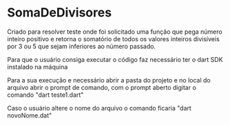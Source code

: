 # SomaDeDivisores
Criado para resolver teste onde foi solicitado uma função que pega número inteiro positivo e retorna o somatório de todos os valores inteiros divisíveis por 3 ou 5 que sejam inferiores ao número passado.

Para que o usuário consiga executar o código faz necessário ter o dart SDK instalado na máquina

Para a sua execução e necessário abrir a pasta do projeto e no local do arquivo abrir o prompt de comando, com o prompt aberto digitar o comando "dart teste1.dart"

Caso o usuário altere o nome do arquivo o comando ficaria "dart novoNome.dat"

